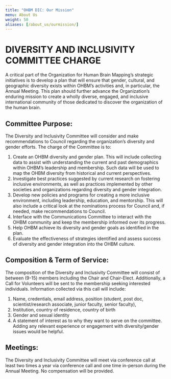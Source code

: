 ```yaml
---
title: "OHBM DIC: Our Mission"
menu: About Us
weight: 50
aliases: [/about_us/ourmission/]
---
```


# DIVERSITY AND INCLUSIVITY COMMITTEE CHARGE
 
A critical part of the Organization for Human Brain Mapping’s strategic initiatives is to develop a plan that will ensure that gender, cultural, and geographic diversity exists within OHBM’s activities and, in particular, the Annual Meeting.  This plan should further advance the Organization’s enduring mission to create a wholly diverse, engaged, and inclusive international community of those dedicated to discover the organization of the human brain.  

## Committee Purpose:

The Diversity and Inclusivity Committee will consider and make recommendations to Council regarding the organization’s diversity and gender efforts. The charge of the Committee is to:

1.	Create an OHBM diversity and gender plan.  This will include collecting data to assist with understanding the current and past demographics within OHBM’s leadership and membership. Such data will be used to map the OHBM diversity from historical and current perspectives.
2.	Investigate best practices suggested by current research on fostering inclusive environments, as well as practices implemented by other societies and organizations regarding diversity and gender integration. 
3.	Develop new policies and programs for creating a more inclusive environment, including leadership, education, and mentorship.  This will also include a critical look at the nominations process for Council and, if needed, make recommendations to Council.  
4.	Interface with the Communications Committee to interact with the OHBM community and keep the membership informed over its progress.
5.	Help OHBM achieve its diversity and gender goals as identified in the plan.
6.	Evaluate the effectiveness of strategies identified and assess success of diversity and gender integration into the OHBM culture.


## Composition & Term of Service:

The composition of the Diversity and Inclusivity Committee will consist of between (9-15) members including the Chair and Chair-Elect. Additionally, a Call for Volunteers will be sent to the membership seeking interested individuals.  Information collected via this call will include:
1.	Name, credentials, email address, position (student, post doc, scientist/research associate, junior faculty, senior faculty), 
2.	Institution, country of residence, country of birth
3.	Gender and sexual identity
4.	A statement of interest as to why they want to serve on the committee. Adding any relevant experience or engagement with diversity/gender issues would be helpful.

## Meetings:

The Diversity and Inclusivity Committee will meet via conference call at least two times a year via conference call and one time in-person during the Annual Meeting.  No compensation will be provided. 

